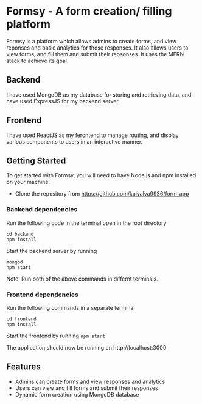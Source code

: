 # Formsy - A form creation/ filling platform

Formsy is a platform which allows admins to create forms, and view reponses and basic analytics for those responses. It also allows users to view forms, and fill them and submit their repsonses.
It uses the MERN stack to achieve its goal.

## Backend

I have used MongoDB as my database for storing and retrieving data, and have used ExpressJS for my backend server.

## Frontend

I have used ReactJS as my ferontend to manage routing, and display various components to users in an interactive manner.

## Getting Started

To get started with Formsy, you will need to have Node.js and npm installed on your machine.

* Clone the repository from https://github.com/kaivalya9936/form_app

### Backend dependencies

Run the following code in the terminal open in the root directory 

```
cd backend
npm install
```

Start the backend server by running 
```
mongod
npm start
```
Note: Run both of the above commands in differnt terminals.

### Frontend dependencies
Run the following commands in a separate terminal
```
cd frontend
npm install
```

Start the frontend by running ```npm start```
 
The application should now be running on http://localhost:3000

## Features
* Admins can create forms and view responses and analytics
* Users can view and fill forms and submit their responses
* Dynamic form creation using MongoDB database

